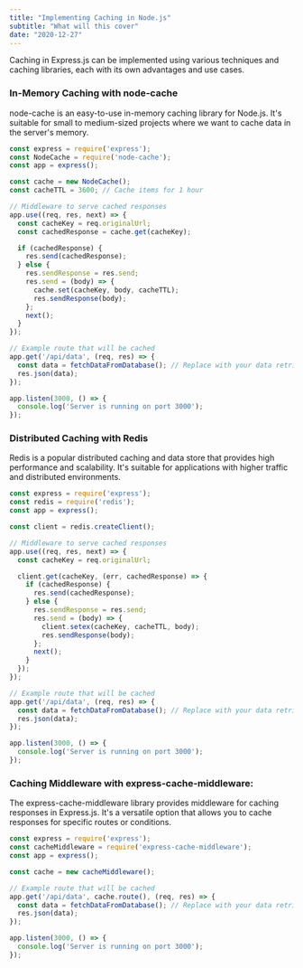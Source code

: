 ```yaml
---
title: "Implementing Caching in Node.js"
subtitle: "What will this cover"
date: "2020-12-27"
---
```


Caching in Express.js can be implemented using various techniques and caching libraries, each with its own advantages and use cases. 

### In-Memory Caching with node-cache

node-cache is an easy-to-use in-memory caching library for Node.js. It's suitable for small to medium-sized projects where we want to cache data in the server's memory.

```javascript
const express = require('express');
const NodeCache = require('node-cache');
const app = express();

const cache = new NodeCache();
const cacheTTL = 3600; // Cache items for 1 hour

// Middleware to serve cached responses
app.use((req, res, next) => {
  const cacheKey = req.originalUrl;
  const cachedResponse = cache.get(cacheKey);

  if (cachedResponse) {
    res.send(cachedResponse);
  } else {
    res.sendResponse = res.send;
    res.send = (body) => {
      cache.set(cacheKey, body, cacheTTL);
      res.sendResponse(body);
    };
    next();
  }
});

// Example route that will be cached
app.get('/api/data', (req, res) => {
  const data = fetchDataFromDatabase(); // Replace with your data retrieval logic
  res.json(data);
});

app.listen(3000, () => {
  console.log('Server is running on port 3000');
});

```


### Distributed Caching with Redis

Redis is a popular distributed caching and data store that provides high performance and scalability. It's suitable for applications with higher traffic and distributed environments.

```javascript
const express = require('express');
const redis = require('redis');
const app = express();

const client = redis.createClient();

// Middleware to serve cached responses
app.use((req, res, next) => {
  const cacheKey = req.originalUrl;

  client.get(cacheKey, (err, cachedResponse) => {
    if (cachedResponse) {
      res.send(cachedResponse);
    } else {
      res.sendResponse = res.send;
      res.send = (body) => {
        client.setex(cacheKey, cacheTTL, body);
        res.sendResponse(body);
      };
      next();
    }
  });
});

// Example route that will be cached
app.get('/api/data', (req, res) => {
  const data = fetchDataFromDatabase(); // Replace with your data retrieval logic
  res.json(data);
});

app.listen(3000, () => {
  console.log('Server is running on port 3000');
});

```

### Caching Middleware with express-cache-middleware:

The express-cache-middleware library provides middleware for caching responses in Express.js. It's a versatile option that allows you to cache responses for specific routes or conditions.

```javascript
const express = require('express');
const cacheMiddleware = require('express-cache-middleware');
const app = express();

const cache = new cacheMiddleware();

// Example route that will be cached
app.get('/api/data', cache.route(), (req, res) => {
  const data = fetchDataFromDatabase(); // Replace with your data retrieval logic
  res.json(data);
});

app.listen(3000, () => {
  console.log('Server is running on port 3000');
});
    
```